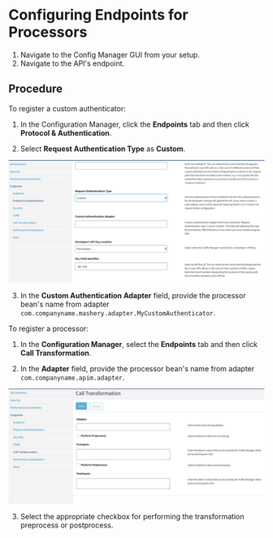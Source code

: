 ﻿---
sidebar_position: 6
---

# Configuring Endpoints for Processors

<head>
  <meta name="guidename" content="API Management"/>
  <meta name="context" content="GUID-db4a69f5-53af-499d-bfd3-057d0cdf9e35"/>
</head>

1. Navigate to the Config Manager GUI from your setup. 
1. Navigate to the API's endpoint. 

## Procedure

To register a custom authenticator: 

1. In the Configuration Manager, click the **Endpoints** tab and then click **Protocol & Authentication**. 

2. Select **Request Authentication Type** as **Custom**.

![](../../Images/configuring_end_points_1.png)

3. In the **Custom Authentication Adapter** field, provide the processor bean's name from adapter `com.companyname.mashery.adapter.MyCustomAuthenticator`. 

To register a processor: 

1. In the **Configuration Manager**, select the **Endpoints** tab and then click **Call Transformation**. 

2. In the **Adapter** field, provide the processor bean's name from adapter `com.companyname.apim.adapter`. 

![](../../Images/configuring_end_points_2.png)

3. Select the appropriate checkbox for performing the transformation preprocess or postprocess. 

